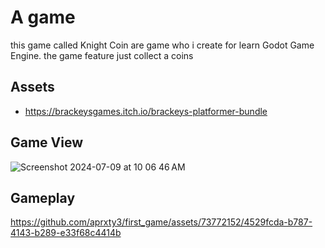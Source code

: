 # A game
 this game called Knight Coin are game who i create for learn Godot Game Engine.
 the game feature just collect a coins

## Assets
* https://brackeysgames.itch.io/brackeys-platformer-bundle

## Game View
![Screenshot 2024-07-09 at 10 06 46 AM](https://github.com/aprxty3/first_game/assets/73772152/53ce03d7-331f-4890-bd3f-88398844fde0)

## Gameplay
https://github.com/aprxty3/first_game/assets/73772152/4529fcda-b787-4143-b289-e33f68c4414b

